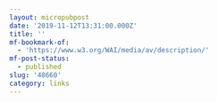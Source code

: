 ```yaml
---
layout: micropubpost
date: '2019-11-12T13:31:00.000Z'
title: ''
mf-bookmark-of:
  - 'https://www.w3.org/WAI/media/av/description/'
mf-post-status:
  - published
slug: '48660'
category: links
---
```


